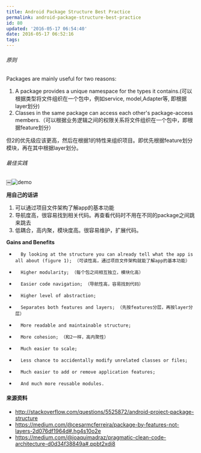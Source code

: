 ```yaml
---
title: Android Package Structure Best Practice
permalink: android-package-structure-best-practice
id: 80
updated: '2016-05-17 06:54:40'
date: 2016-05-17 06:52:16
tags:
---
```



###### 原则

Packages are mainly useful for two reasons:

1. A package provides a unique namespace for the types it contains.(可以根据类型将文件组织在一个包中，例如service, model,Adapter等, 即根据layer划分)
2. Classes in the same package can access each other's package-access members.（可以根据业务逻辑之间的权限关系将文件组织在一个包中，即根据feature划分）

但2的优先级应该更高，然后在根据1的特性来组织项目。即优先根据feature划分模块，再在其中根据layer划分。




###### 最佳实践
￼![demo](http://7xt69f.com1.z0.glb.clouddn.com/1-A-m20R0Qve-eB4ishqZc_Q.png)

**用自己的话讲**

1. 可以通过项目文件架构了解app的基本功能
2. 导航度高，很容易找到相关代码。再查看代码时不用在不同的package之间跳来跳去
3. 低耦合，高内聚，模块度高。很容易维护，扩展代码。


**Gains and Benefits**

* 		By looking at the structure you can already tell what the app is all about (figure 1); （可读性高，通过项目文件架构就能了解app的基本功能）
* 		Higher modularity; （每个包之间相互独立，模块化高）
* 		Easier code navigation; （导航性高，容易找到代码）
* 		Higher level of abstraction;
* 		Separates both features and layers; （先按features分层，再按layer分层）
* 		More readable and maintainable structure;
* 		More cohesion; （和2一样，高内聚性）
* 		Much easier to scale;
* 		Less chance to accidentally modify unrelated classes or files;
* 		Much easier to add or remove application features;
* 		And much more reusable modules.



#### 来源资料

* http://stackoverflow.com/questions/5525872/android-project-package-structure
* https://medium.com/@cesarmcferreira/package-by-features-not-layers-2d076df1964d#.hg4s10o2e
* https://medium.com/@joaquimadraz/pragmatic-clean-code-architecture-d0d34f38849a#.ppbt2xdi8
